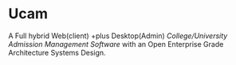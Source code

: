 # Ucam
‎A Full hybrid Web(client) +plus Desktop(Admin) *College/University Admission Management Software* with an Open Enterprise Grade Architecture Systems Design. ‎
